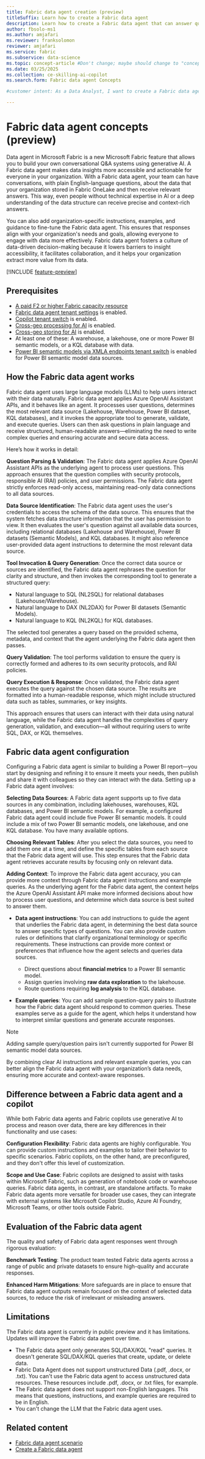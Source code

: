 ```yaml
---
title: Fabric data agent creation (preview)
titleSuffix: Learn how to create a Fabric data agent
description: Learn how to create a Fabric data agent that can answer questions about data.
author: fbsolo-ms1
ms.author: amjafari
ms.reviewer: franksolomon
reviewer: amjafari
ms.service: fabric
ms.subservice: data-science
ms.topic: concept-article #Don't change; maybe should change to "conceptual".
ms.date: 03/25/2025
ms.collection: ce-skilling-ai-copilot
ms.search.form: Fabric data agent Concepts

#customer intent: As a Data Analyst, I want to create a Fabric data agent so that I can make it easier for me and my colleagues to get answers from data.

---
```


# Fabric data agent concepts (preview)

Data agent in Microsoft Fabric is a new Microsoft Fabric feature that allows you to build your own conversational Q&A systems using generative AI. A Fabric data agent makes data insights more accessible and actionable for everyone in your organization. With a Fabric data agent, your team can have conversations, with plain English-language questions, about the data that your organization stored in Fabric OneLake and then receive relevant answers. This way, even people without technical expertise in AI or a deep understanding of the data structure can receive precise and context-rich answers.

You can also add organization-specific instructions, examples, and guidance to fine-tune the Fabric data agent. This ensures that responses align with your organization's needs and goals, allowing everyone to engage with data more effectively. Fabric data agent fosters a culture of data-driven decision-making because it lowers barriers to insight accessibility, it facilitates collaboration, and it helps your organization extract more value from its data.

[!INCLUDE [feature-preview](../includes/feature-preview-note.md)]

## Prerequisites

- [A paid F2 or higher Fabric capacity resource](../fundamentals/copilot-fabric-overview.md#available-regions-for-azure-openai-service)
- [Fabric data agent tenant settings](./data-agent-tenant-settings.md) is enabled.
- [Copilot tenant switch](./data-agent-tenant-settings.md) is enabled.
- [Cross-geo processing for AI](./data-agent-tenant-settings.md) is enabled.
- [Cross-geo storing for AI](./data-agent-tenant-settings.md) is enabled.
- At least one of these: A warehouse, a lakehouse, one or more Power BI semantic models, or a KQL database with data.
- [Power BI semantic models via XMLA endpoints tenant switch](./data-agent-tenant-settings.md) is enabled for Power BI semantic model data sources.

## How the Fabric data agent works

Fabric data agent uses large language models (LLMs) to help users interact with their data naturally. Fabric data agent applies Azure OpenAI Assistant APIs, and it behaves like an agent. It processes user questions, determines the most relevant data source (Lakehouse, Warehouse, Power BI dataset, KQL databases), and it invokes the appropriate tool to generate, validate, and execute queries. Users can then ask questions in plain language and receive structured, human-readable answers—eliminating the need to write complex queries and ensuring accurate and secure data access.

Here’s how it works in detail:

**Question Parsing & Validation**: The Fabric data agent applies Azure OpenAI Assistant APIs as the underlying agent to process user questions. This approach ensures that the question complies with security protocols, responsible AI (RAI) policies, and user permissions. The Fabric data agent strictly enforces read-only access, maintaining read-only data connections to all data sources.

**Data Source Identification**: The Fabric data agent uses the user's credentials to access the schema of the data source. This ensures that the system fetches data structure information that the user has permission to view. It then evaluates the user's question against all available data sources, including relational databases (Lakehouse and Warehouse), Power BI datasets (Semantic Models), and KQL databases. It might also reference user-provided data agent instructions to determine the most relevant data source.

**Tool Invocation & Query Generation**: Once the correct data source or sources are identified, the Fabric data agent rephrases the question for clarity and structure, and then invokes the corresponding tool to generate a structured query:

- Natural language to SQL (NL2SQL) for relational databases (Lakehouse/Warehouse).
- Natural language to DAX (NL2DAX) for Power BI datasets (Semantic Models).
- Natural language to KQL (NL2KQL) for KQL databases.

The selected tool generates a query based on the provided schema, metadata, and context that the agent underlying the Fabric data agent then passes.

**Query Validation**: The tool performs validation to ensure the query is correctly formed and adheres to its own security protocols, and RAI policies.

**Query Execution & Response**: Once validated, the Fabric data agent executes the query against the chosen data source. The results are formatted into a human-readable response, which might include structured data such as tables, summaries, or key insights.

This approach ensures that users can interact with their data using natural language, while the Fabric data agent handles the complexities of query generation, validation, and execution—all without requiring users to write SQL, DAX, or KQL themselves.

## Fabric data agent configuration

Configuring a Fabric data agent is similar to building a Power BI report—you start by designing and refining it to ensure it meets your needs, then publish and share it with colleagues so they can interact with the data. Setting up a Fabric data agent involves:

**Selecting Data Sources**: A Fabric data agent supports up to five data sources in any combination, including lakehouses, warehouses, KQL databases, and Power BI semantic models. For example, a configured Fabric data agent could include five Power BI semantic models. It could include a mix of two Power BI semantic models, one lakehouse, and one KQL database. You have many available options.

**Choosing Relevant Tables**: After you select the data sources, you need to add them one at a time, and define the specific tables from each source that the Fabric data agent will use. This step ensures that the Fabric data agent retrieves accurate results by focusing only on relevant data.

**Adding Context**: To improve the Fabric data agent accuracy, you can provide more context through Fabric data agent instructions and example queries. As the underlying agent for the Fabric data agent, the context helps the Azure OpenAI Assistant API make more informed decisions about how to process user questions, and determine which data source is best suited to answer them.

- **Data agent instructions**: You can add instructions to guide the agent that underlies the Fabric data agent, in determining the best data source to answer specific types of questions. You can also provide custom rules or definitions that clarify organizational terminology or specific requirements. These instructions can provide more context or preferences that influence how the agent selects and queries data sources.

    - Direct questions about **financial metrics** to a Power BI semantic model.
    - Assign queries involving **raw data exploration** to the lakehouse.
    - Route questions requiring **log analysis** to the KQL database.

- **Example queries**: You can add sample question-query pairs to illustrate how the Fabric data agent should respond to common queries. These examples serve as a guide for the agent, which helps it understand how to interpret similar questions and generate accurate responses.

> [!NOTE]
> Adding sample query/question pairs isn't currently supported for Power BI semantic model data sources.

By combining clear AI instructions and relevant example queries, you can better align the Fabric data agent with your organization’s data needs, ensuring more accurate and context-aware responses.

## Difference between a Fabric data agent and a copilot

While both Fabric data agents and Fabric copilots use generative AI to process and reason over data, there are key differences in their functionality and use cases:

**Configuration Flexibility**: Fabric data agents are highly configurable. You can provide custom instructions and examples to tailor their behavior to specific scenarios. Fabric copilots, on the other hand, are preconfigured, and they don't offer this level of customization.

**Scope and Use Case**: Fabric copilots are designed to assist with tasks within Microsoft Fabric, such as generation of notebook code or warehouse queries. Fabric data agents, in contrast, are standalone artifacts. To make Fabric data agents more versatile for broader use cases, they can integrate with external systems like Microsoft Copilot Studio, Azure AI Foundry, Microsoft Teams, or other tools outside Fabric.

## Evaluation of the Fabric data agent

The quality and safety of Fabric data agent responses went through rigorous evaluation:

**Benchmark Testing**: The product team tested Fabric data agents across a range of public and private datasets to ensure high-quality and accurate responses.

**Enhanced Harm Mitigations**: More safeguards are in place to ensure that Fabric data agent outputs remain focused on the context of selected data sources, to reduce the risk of irrelevant or misleading answers.

## Limitations

The Fabric data agent is currently in public preview and it has limitations. Updates will improve the Fabric data agent over time.

- The Fabric data agent only generates SQL/DAX/KQL "read" queries. It doesn't generate SQL/DAX/KQL queries that create, update, or delete data.
- Fabric Data Agent does not support unstructured Data (.pdf, .docx, or .txt). You can't use the Fabric data agent to access unstructured data resources. These resources include .pdf, .docx, or .txt files, for example.
- The Fabric data agent does not support non-English languages. This means that questions, instructions, and example queries are required to be in English. 
- You can't change the LLM that the Fabric data agent uses.

## Related content

- [Fabric data agent scenario](data-agent-scenario.md)
- [Create a Fabric data agent](how-to-create-data-agent.md)
